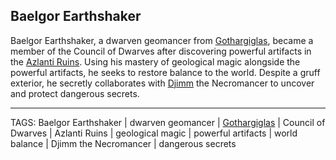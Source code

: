 ## Baelgor Earthshaker

Baelgor Earthshaker, a dwarven geomancer from [Gothargiglas](../Places/Gothargiglas.md), became a member of the Council of Dwarves after discovering powerful artifacts in the [Azlanti Ruins](../Places/Azlanti_Ruins.md). Using his mastery of geological magic alongside the powerful artifacts, he seeks to restore balance to the world. Despite a gruff exterior, he secretly collaborates with [Djimm](Djimm.md) the Necromancer to uncover and protect dangerous secrets.



---
TAGS: Baelgor Earthshaker | dwarven geomancer | [Gothargiglas](../Places/Gothargiglas.md) | Council of Dwarves | Azlanti Ruins | geological magic | powerful artifacts | world balance | Djimm the Necromancer | dangerous secrets

